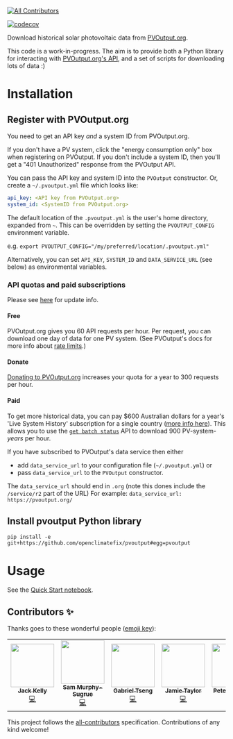 <!-- ALL-CONTRIBUTORS-BADGE:START - Do not remove or modify this section -->
[![All Contributors](https://img.shields.io/badge/all_contributors-7-orange.svg?style=flat-square)](#contributors-)
<!-- ALL-CONTRIBUTORS-BADGE:END -->

[![codecov](https://codecov.io/gh/openclimatefix/pvoutput/branch/main/graph/badge.svg?token=GTQDR2ZZ2S)](https://codecov.io/gh/openclimatefix/pvoutput)

Download historical solar photovoltaic data from [PVOutput.org](https://pvoutput.org).

This code is a work-in-progress.  The aim is to provide both a Python library for interacting with [PVOutput.org's API](https://pvoutput.org/help.html#api), and a set of scripts for downloading lots of data :)

# Installation

## Register with PVOutput.org

You need to get an API key *and* a system ID from PVOutput.org.

If you don't have a PV system, click the "energy consumption only" box
when registering on PVOutput.  If you don't include a
system ID, then you'll get a "401 Unauthorized" response from the PVOutput API.

You can pass the API key and system ID into the `PVOutput` constructor.
Or, create a `~/.pvoutput.yml` file which looks like:

```yaml
api_key: <API key from PVOutput.org>
system_id: <SystemID from PVOutput.org>
```

The default location of the `.pvoutput.yml` is the user's home directory, expanded from `~`. This can be overridden by setting the `PVOUTPUT_CONFIG` environment variable.

e.g. `export PVOUTPUT_CONFIG="/my/preferred/location/.pvoutput.yml"`

Alternatively, you can set `API_KEY`, `SYSTEM_ID` and `DATA_SERVICE_URL` (see below) as environmental variables.

### API quotas and paid subscriptions
Please see [here](https://pvoutput.org/help/data_services.html) for update info.

#### Free

PVOutput.org gives you 60 API requests per hour.  Per request, you can download one day of data for one PV system.  (See PVOutput's docs for more info about [rate limits](https://pvoutput.org/help/api_specification.html#rate-limits).)

#### Donate
[Donating to PVOutput.org](https://pvoutput.org/help/donations.html#donations) increases your quota for a year to 300 requests per hour.
#### Paid
To get more historical data, you can pay $600 Australian dollars for a year's 'Live System History' subscription for a single country ([more info here](https://pvoutput.org/help/data_services.html)).
This allows you to use the [`get batch status`](https://pvoutput.org/help/data_services.html#get-batch-status-service) API to download 900 PV-system-*years* per hour.

If you have subscribed to PVOutput's data service then either
- add `data_service_url` to your configuration file (`~/.pvoutput.yml`) or
- pass `data_service_url` to the `PVOutput` constructor.

The `data_service_url` should end in `.org` (note this dones include the `/service/r2` part of the URL)
For example: `data_service_url: https://pvoutput.org/`


## Install pvoutput Python library

`pip install -e git+https://github.com/openclimatefix/pvoutput#egg=pvoutput`


# Usage

See the [Quick Start notebook](examples/quick_start.ipynb).

## Contributors ✨

Thanks goes to these wonderful people ([emoji key](https://allcontributors.org/docs/en/emoji-key)):

<!-- ALL-CONTRIBUTORS-LIST:START - Do not remove or modify this section -->
<!-- prettier-ignore-start -->
<!-- markdownlint-disable -->
<table>
  <tr>
    <td align="center"><a href="http://jack-kelly.com"><img src="https://avatars.githubusercontent.com/u/460756?v=4?s=100" width="100px;" alt=""/><br /><sub><b>Jack Kelly</b></sub></a><br /><a href="https://github.com/openclimatefix/pvoutput/commits?author=JackKelly" title="Code">💻</a></td>
    <td align="center"><a href="https://github.com/ssmssam"><img src="https://avatars.githubusercontent.com/u/39378848?v=4?s=100" width="100px;" alt=""/><br /><sub><b>Sam Murphy-Sugrue</b></sub></a><br /><a href="https://github.com/openclimatefix/pvoutput/commits?author=ssmssam" title="Code">💻</a></td>
    <td align="center"><a href="https://gabrieltseng.github.io/"><img src="https://avatars.githubusercontent.com/u/29063740?v=4?s=100" width="100px;" alt=""/><br /><sub><b>Gabriel Tseng</b></sub></a><br /><a href="https://github.com/openclimatefix/pvoutput/commits?author=gabrieltseng" title="Code">💻</a></td>
    <td align="center"><a href="http://www.solar.sheffield.ac.uk/"><img src="https://avatars.githubusercontent.com/u/12187350?v=4?s=100" width="100px;" alt=""/><br /><sub><b>Jamie Taylor</b></sub></a><br /><a href="https://github.com/openclimatefix/pvoutput/commits?author=JamieTaylor-TUOS" title="Code">💻</a></td>
    <td align="center"><a href="https://github.com/peterdudfield"><img src="https://avatars.githubusercontent.com/u/34686298?v=4?s=100" width="100px;" alt=""/><br /><sub><b>Peter Dudfield</b></sub></a><br /><a href="#infra-peterdudfield" title="Infrastructure (Hosting, Build-Tools, etc)">🚇</a></td>
    <td align="center"><a href="https://github.com/vnshanmukh"><img src="https://avatars.githubusercontent.com/u/67438038?v=4?s=100" width="100px;" alt=""/><br /><sub><b>Shanmukh Chava</b></sub></a><br /><a href="https://github.com/openclimatefix/pvoutput/commits?author=vnshanmukh" title="Code">💻</a></td>
    <td align="center"><a href="https://github.com/Antsthebul"><img src="https://avatars.githubusercontent.com/u/56587872?v=4?s=100" width="100px;" alt=""/><br /><sub><b>Antsthebul</b></sub></a><br /><a href="https://github.com/openclimatefix/pvoutput/commits?author=Antsthebul" title="Code">💻</a></td>
  </tr>
</table>

<!-- markdownlint-restore -->
<!-- prettier-ignore-end -->

<!-- ALL-CONTRIBUTORS-LIST:END -->

This project follows the [all-contributors](https://github.com/all-contributors/all-contributors) specification. Contributions of any kind welcome!
